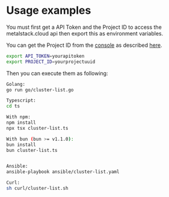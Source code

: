 # Usage examples

You must first get a API Token and the Project ID to access the metalstack.cloud api then export this as environment variables.

You can get the Project ID from the [console](https://console.metalstack.cloud) as described [here](https://metalstack.cloud/en/documentation/DeveloperGuide/go-api-client).

```bash
export API_TOKEN=yourapitoken
export PROJECT_ID=yourprojectuuid
```

Then you can execute them as following:

```bash
Golang:
go run go/cluster-list.go

Typescript:
cd ts

With npm:
npm install
npx tsx cluster-list.ts

With bun (bun >= v1.1.0):
bun install
bun cluster-list.ts


Ansible:
ansible-playbook ansible/cluster-list.yaml

Curl:
sh curl/cluster-list.sh
```
